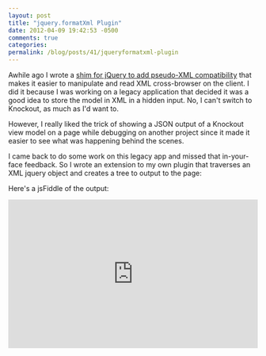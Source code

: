 ```yaml
---
layout: post
title: "jquery.formatXml Plugin"
date: 2012-04-09 19:42:53 -0500
comments: true
categories:
permalink: /blog/posts/41/jqueryformatxml-plugin
---
```


Awhile ago I wrote a [shim for jQuery to add pseudo-XML compatibility](https://github.com/kamranayub/jQuery-XML-Helper) that makes it easier to manipulate and read XML cross-browser on the client. I did it because I was working on a legacy application that decided it was a good idea to store the model in XML in a hidden input. No, I can't switch to Knockout, as much as I'd want to.

However, I really liked the trick of showing a JSON output of a Knockout view model on a page while debugging on another project since it made it easier to see what was happening behind the scenes.

I came back to do some work on this legacy app and missed that in-your-face feedback. So I wrote an extension to my own plugin that traverses an XML jquery object and creates a tree to output to the page:

<script src="https://gist.github.com/2346014.js?file=jquery.formatXml.js"></script>

Here's a jsFiddle of the output:

<iframe style="width: 100%; height: 300px" src="http://jsfiddle.net/kamranayub/XJGLe/embedded/" allowfullscreen="allowfullscreen" frameborder="0"></iframe>